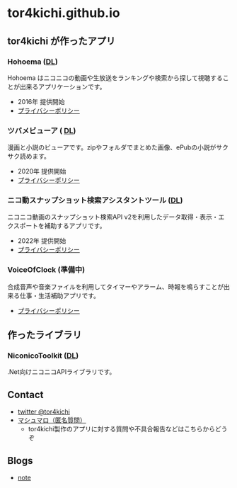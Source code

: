 # tor4kichi.github.io

## tor4kichi が作ったアプリ

### Hohoema ([DL](https://apps.microsoft.com/store/detail/hohoema/9NBLGGH4RXT6?hl=ja-jp&gl=jp&ca=github_io)) 

Hohoema はニコニコの動画や生放送をランキングや検索から探して視聴することが出来るアプリケーションです。

* 2016年 提供開始
* [プライバシーポリシー](https://tor4kichi.github.io/hohoema/privacy-policy)


### ツバメビューア ( [DL](https://apps.microsoft.com/store/detail/%E3%83%84%E3%83%90%E3%83%A1%E3%83%93%E3%83%A5%E3%83%BC%E3%82%A2/9NDXXQRG4PL8?hl=ja-jp&gl=jp))

漫画と小説のビューアです。zipやフォルダでまとめた画像、ePubの小説がサクサク読めます。

* 2020年 提供開始
* [プライバシーポリシー](https://tor4kichi.github.io/tsubame_viewer/privacy-policy)

### ニコ動スナップショット検索アシスタントツール ([DL](https://apps.microsoft.com/store/detail/%E3%83%8B%E3%82%B3%E5%8B%95%E3%82%B9%E3%83%8A%E3%83%83%E3%83%97%E3%82%B7%E3%83%A7%E3%83%83%E3%83%88%E6%A4%9C%E7%B4%A2%E3%82%A2%E3%82%B7%E3%82%B9%E3%82%BF%E3%83%B3%E3%83%88%E3%83%84%E3%83%BC%E3%83%AB/9N9Z575ZF4NG?hl=ja-jp&gl=jp))

ニコニコ動画のスナップショット検索API v2を利用したデータ取得・表示・エクスポートを補助するアプリです。

* 2022年 提供開始
* [プライバシーポリシー](https://tor4kichi.github.io/nico_sssat/privacy-policy)

### VoiceOfClock (準備中)

合成音声や音楽ファイルを利用してタイマーやアラーム、時報を鳴らすことが出来る仕事・生活補助アプリです。

* [プライバシーポリシー](https://tor4kichi.github.io/voiceofclock/privacy-policy)

## 作ったライブラリ

### NiconicoToolkit ([DL](https://github.com/tor4kichi/NiconicoToolkit))

 .Net向けニコニコAPIライブラリです。

## Contact 

* [twitter @tor4kichi](https://twitter.com/tor4kichi)
* [マシュマロ（匿名質問）](https://marshmallow-qa.com/tor4kichi)
  * tor4kichi製作のアプリに対する質問や不具合報告などはこちらからどうぞ
  
 ## Blogs

* [note](https://note.com/tor4kichi)


